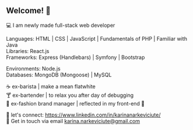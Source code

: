 ## Welcome!  👋

💻    I am newly made full-stack web developer

Languages: HTML | CSS | JavaScript | Fundamentals of PHP | Familiar with Java  
Libraries: React.js  
Frameworks: Express (Handlebars) | Symfony | Bootstrap  

Environments: Node.js  
Databases: MongoDB (Mongoose) | MySQL  

 
:coffee:    ex-barista | make a mean flatwhite  
:cocktail:    ex-bartender | to relax you after day of debugging   
:dress:    ex-fashion brand manager | reflected in my front-end 🙌  


:handshake:    let's connect: https://www.linkedin.com/in/karinanarkeviciute/  
:email:    Get in touch via email karina.narkeviciute@gmail.com
